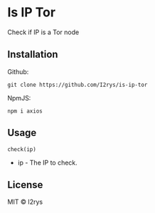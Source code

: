 # Is IP Tor
Check if IP is a Tor node

## Installation
Github:
```
git clone https://github.com/I2rys/is-ip-tor
```

NpmJS:
```
npm i axios
```

## Usage
```
check(ip)
```

- ip - The IP to check.

## License
MIT © I2rys